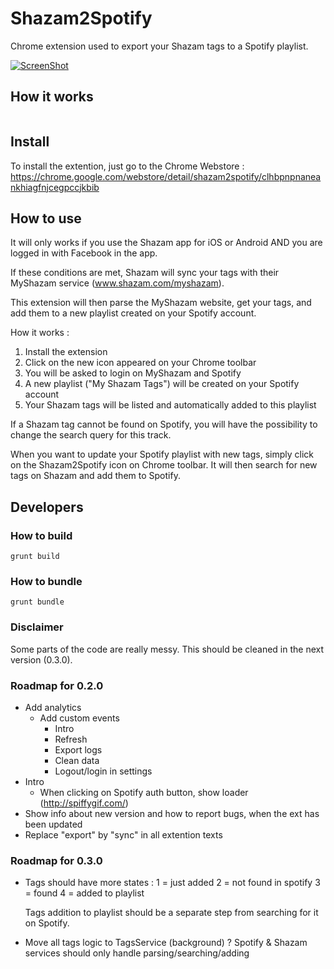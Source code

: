 Shazam2Spotify
=====================

Chrome extension used to export your Shazam tags to a Spotify playlist.

[![ScreenShot](https://raw.githubusercontent.com/leeroybrun/chrome-shazam2spotify/master/promo_1400x560.png)](http://youtu.be/Zi1VRJqEI0Q)

## How it works

<p align="center"><a href="https://www.youtube.com/watch?v=Zi1VRJqEI0Q"><img src="https://raw.githubusercontent.com/leeroybrun/chrome-shazam2spotify/master/video_screenshot.png" alt=""/></a></p>

## Install

To install the extention, just go to the Chrome Webstore : https://chrome.google.com/webstore/detail/shazam2spotify/clhbpnpnaneankhiagfnjcegpccjkbib

## How to use

It will only works if you use the Shazam app for iOS or Android AND you are logged in with Facebook in the app.

If these conditions are met, Shazam will sync your tags with their MyShazam service (www.shazam.com/myshazam).

This extension will then parse the MyShazam website, get your tags, and add them to a new playlist created on your Spotify account.

How it works :

1. Install the extension
2. Click on the new icon appeared on your Chrome toolbar
3. You will be asked to login on MyShazam and Spotify
4. A new playlist ("My Shazam Tags") will be created on your Spotify account
5. Your Shazam tags will be listed and automatically added to this playlist

If a Shazam tag cannot be found on Spotify, you will have the possibility to change the search query for this track.

When you want to update your Spotify playlist with new tags, simply click on the Shazam2Spotify icon on Chrome toolbar. It will then search for new tags on Shazam and add them to Spotify.

## Developers

### How to build

```
grunt build
```

### How to bundle

```
grunt bundle
```

### Disclaimer

Some parts of the code are really messy. This should be cleaned in the next version (0.3.0).

### Roadmap for 0.2.0

- Add analytics
	- Add custom events
		- Intro
		- Refresh
		- Export logs
		- Clean data
		- Logout/login in settings
- Intro
	- When clicking on Spotify auth button, show loader (http://spiffygif.com/)
- Show info about new version and how to report bugs, when the ext has been updated
- Replace "export" by "sync" in all extention texts

### Roadmap for 0.3.0

- Tags should have more states :
	1 = just added
	2 = not found in spotify
	3 = found
	4 = added to playlist

	Tags addition to playlist should be a separate step from searching for it on Spotify.
- Move all tags logic to TagsService (background) ? Spotify & Shazam services should only handle parsing/searching/adding
